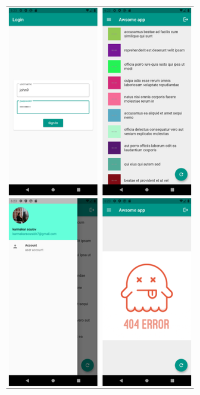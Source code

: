 <Table>
    <tr>
    <td><img src="./screenshots/Screenshot_1608234528.png"/></td>
    <td><img src="./screenshots/Screenshot_1608234538.png"/></td>
    </tr>
    <tr>
    <td><img src="./screenshots/Screenshot_1608234545.png"/></td>
    <td><img src="./screenshots/Screenshot_1608234563.png"/></td>
    </tr>
</Table>

